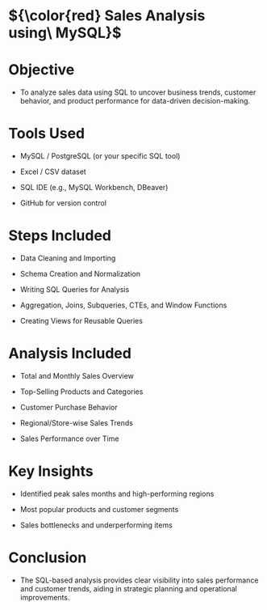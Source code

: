 
# ${\color{red} Sales Analysis using\ MySQL}$
# Objective
- To analyze sales data using SQL to uncover business trends, customer behavior, and product performance for data-driven decision-making.
  
#  Tools Used
- MySQL / PostgreSQL (or your specific SQL tool)

- Excel / CSV dataset

- SQL IDE (e.g., MySQL Workbench, DBeaver)

- GitHub for version control

# Steps Included
- Data Cleaning and Importing

- Schema Creation and Normalization

- Writing SQL Queries for Analysis

- Aggregation, Joins, Subqueries, CTEs, and Window Functions

- Creating Views for Reusable Queries

# Analysis Included
- Total and Monthly Sales Overview

- Top-Selling Products and Categories

- Customer Purchase Behavior

- Regional/Store-wise Sales Trends

- Sales Performance over Time

# Key Insights
- Identified peak sales months and high-performing regions

- Most popular products and customer segments

- Sales bottlenecks and underperforming items

# Conclusion
- The SQL-based analysis provides clear visibility into sales performance and customer trends, aiding in strategic planning and operational improvements.
